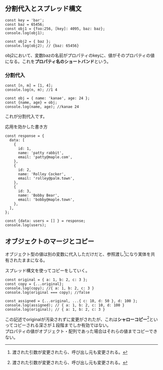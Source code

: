 ## 分割代入とスプレッド構文
```
const key = 'bar';
const baz = 65456;
const obj1 = {foo:256, [key]: 4095, baz: baz};
console.log(obj1);

const obj2 = { baz };
console.log(obj2); // {baz: 65456}
```

obj2において、変数bazの名前がプロパティのkeyに、値がそのプロパティの値になる。これを**プロパティ名のショートバンド**という。  

### 分割代入
```
const [n, m] = [1, 4];
console.log(n, m); //1 4

const obj = { name: 'kanae', age: 24 };
const {name, age} = obj;
console.log(name, age); //kanae 24
```
これが分割代入です。  

応用を効かした書き方
```
const response = {
  data: [
    {
      id: 1,
      name: 'patty rabbit',
      email: 'patty@maple.com',
    },
    {
      id: 2,
      name: 'Rolley Cocker',
      email: 'rolley@palm.town',
    },
    {
      id: 3,
      name: 'Bobby Bear',
      email: 'bobby@maple.town',
    },
  ],
};

const {data: users = [] } = response;
console.log(users);
```

## オブジェクトのマージとコピー
オブジェクト型の値は別の変数に代入しただけだと、参照渡し[^1]になり実体を共有されたままになる。  
[^1]: 渡された引数が変更されたら、呼び出し元も変更される。

スプレッド構文を使ってコピーをしていく。  
```
const original = { a: 1, b: 2, c: 3 };
const copy = {...original};
console.log(copy); //{ a: 1, b: 2, c: 3 }
console.log(original === copy); //false

const assigned = {...original, ...{ c: 10, d: 50 }, d: 100 };
console.log(assigned); // { a: 1, b: 2, c: 10, d: 100 }
console.log(original); // { a: 1, b: 2, c: 3 }
```
この記述でoriginalが汚染されずに変更がされたが、これは**シャローコピー**[^1]といってコピーされる深さが１段階までしか有効ではない。  
プロパティの値がオブジェクト・配列であった場合はそれらの値までコピーできない。  

